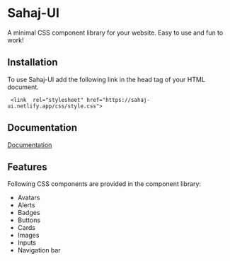 # Sahaj-UI
A minimal CSS component library for your website. Easy to use and fun to work!

## Installation
To use Sahaj-UI add the following link in the head tag of your HTML document.
```
 <link 	rel="stylesheet" href="https://sahaj-ui.netlify.app/css/style.css">
```
    

## Documentation
[Documentation](https://sahaj-ui.netlify.app/documentation/)


## Features
Following CSS components are provided in the component library:
- Avatars
- Alerts
- Badges
- Buttons
- Cards
- Images
- Inputs
- Navigation bar

